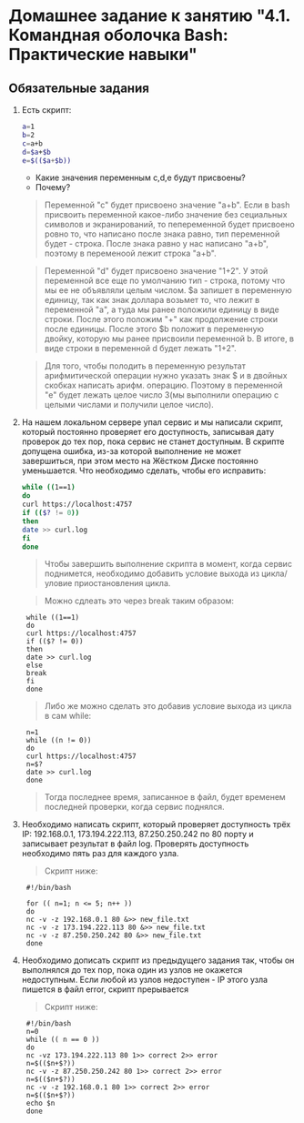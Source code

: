 # Домашнее задание к занятию "4.1. Командная оболочка Bash: Практические навыки"

## Обязательные задания

1. Есть скрипт:
	```bash
	a=1
	b=2
	c=a+b
	d=$a+$b
	e=$(($a+$b))
	```
	* Какие значения переменным c,d,e будут присвоены?
	* Почему?
	>Переменной "с" будет присвоено значение "a+b". Если в bash присвоить переменной какое-либо значение без сециальных символов и экранирований, то пепеременной будет присвоено ровно то, что написано после знака равно, тип переменной будет - строка. После знака равно у нас написано "a+b", поэтому в переменоой лежит строка "a+b".

	>Переменной "d" будет присвоено значение "1+2". У этой переменной все еще по умолчанию тип - строка, потому что мы ее не объявляли целым числом. $a запишет в переменную единицу, так как знак доллара возьмет то, что лежит в переменной "a", а туда мы ранее положили единицу в виде строки. После этого положим "+" как продолжение строки после единицы. После этого $b положит в переменную двойку, которую мы ранее присвоили переменной b. В итоге, в виде строки в переменной d будет лежать "1+2".

	>Для того, чтобы полодить в переменную результат арифмитической операции нужно указать знак $ и в двойных скобках написать арифм. операцию.
	Поэтому в переменной "e" будет лежать целое число 3(мы выполнили операцию с целыми числами и получили целое число).



1. На нашем локальном сервере упал сервис и мы написали скрипт, который постоянно проверяет его доступность, записывая дату проверок до тех пор, пока сервис не станет доступным. В скрипте допущена ошибка, из-за которой выполнение не может завершиться, при этом место на Жёстком Диске постоянно уменьшается. Что необходимо сделать, чтобы его исправить:
	```bash
	while ((1==1)
	do
	curl https://localhost:4757
	if (($? != 0))
	then
	date >> curl.log
	fi
	done
	```
	>Чтобы завершить выполнение скрипта в момент, когда сервис поднимется, необходимо добавить условие выхода из цикла/уловие приостановления цикла.

	>Можно сдлеать это через break таким образом:

		while ((1==1)
		do
		curl https://localhost:4757
		if (($? != 0))
		then
		date >> curl.log
		else
		break
		fi
		done
	>Либо же можно сделать это добавив условие выхода из цикла в сам while:

		n=1
		while ((n != 0))
		do
		curl https://localhost:4757
		n=$?
		date >> curl.log
		done
	>Тогда последнее время, записанное в файл, будет временем последней проверки, когда сервис поднялся.

1. Необходимо написать скрипт, который проверяет доступность трёх IP: 192.168.0.1, 173.194.222.113, 87.250.250.242 по 80 порту и записывает результат в файл log. Проверять доступность необходимо пять раз для каждого узла.

	>Скрипт ниже:

		#!/bin/bash

		for (( n=1; n <= 5; n++ ))
		do
		nc -v -z 192.168.0.1 80 &>> new_file.txt
		nc -v -z 173.194.222.113 80 &>> new_file.txt
		nc -v -z 87.250.250.242 80 &>> new_file.txt
		done

4. Необходимо дописать скрипт из предыдущего задания так, чтобы он выполнялся до тех пор, пока один из узлов не окажется недоступным. Если любой из узлов недоступен - IP этого узла пишется в файл error, скрипт прерывается

	>Скрипт ниже:

		#!/bin/bash
		n=0
		while (( n == 0 ))
		do
		nc -vz 173.194.222.113 80 1>> correct 2>> error
		n=$(($n+$?))
		nc -v -z 87.250.250.242 80 1>> correct 2>> error
		n=$(($n+$?))
		nc -v -z 192.168.0.1 80 1>> correct 2>> error
		n=$(($n+$?))
		echo $n
		done
